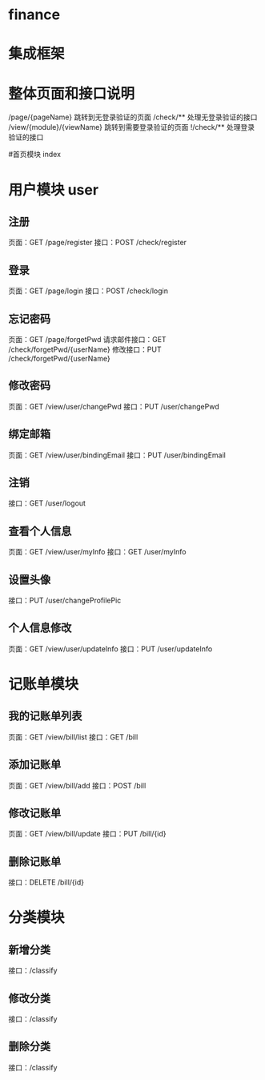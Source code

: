 # finance

# 集成框架

# 整体页面和接口说明
/page/{pageName}	跳转到无登录验证的页面
/check/**			处理无登录验证的接口
/view/{module}/{viewName}	跳转到需要登录验证的页面
!/check/**			处理登录验证的接口

#首页模块 index


# 用户模块 user

## 注册
页面：GET /page/register
接口：POST /check/register

## 登录
页面：GET /page/login
接口：POST /check/login

## 忘记密码
页面：GET /page/forgetPwd
请求邮件接口：GET /check/forgetPwd/{userName}
修改接口：PUT /check/forgetPwd/{userName}

## 修改密码
页面：GET /view/user/changePwd
接口：PUT /user/changePwd

## 绑定邮箱
页面：GET /view/user/bindingEmail
接口：PUT /user/bindingEmail

## 注销
接口：GET /user/logout

## 查看个人信息
页面：GET /view/user/myInfo
接口：GET /user/myInfo

## 设置头像
接口：PUT /user/changeProfilePic

## 个人信息修改
页面：GET /view/user/updateInfo
接口：PUT /user/updateInfo


# 记账单模块

## 我的记账单列表
页面：GET /view/bill/list
接口：GET /bill

## 添加记账单
页面：GET /view/bill/add
接口：POST /bill

## 修改记账单
页面：GET /view/bill/update
接口：PUT /bill/{id}

## 删除记账单
接口：DELETE /bill/{id}


# 分类模块

## 新增分类
接口：/classify

## 修改分类
接口：/classify

## 删除分类
接口：/classify
